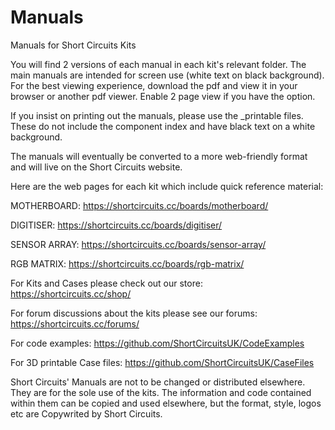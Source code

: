 # Manuals
Manuals for Short Circuits Kits

You will find 2 versions of each manual in each kit's relevant folder. The main manuals are intended for screen use (white text on black background). For the best viewing experience, download the pdf and view it in your browser or another pdf viewer. Enable 2 page view if you have the option. 

If you insist on printing out the manuals, please use the _printable files. These do not include the component index and have black text on a white background.

The manuals will eventually be converted to a more web-friendly format and will live on the Short Circuits website. 

Here are the web pages for each kit which include quick reference material:

MOTHERBOARD: https://shortcircuits.cc/boards/motherboard/ 

DIGITISER: https://shortcircuits.cc/boards/digitiser/ 

SENSOR ARRAY: https://shortcircuits.cc/boards/sensor-array/

RGB MATRIX: https://shortcircuits.cc/boards/rgb-matrix/

For Kits and Cases please check out our store: https://shortcircuits.cc/shop/

For forum discussions about the kits please see our forums: https://shortcircuits.cc/forums/

For code examples: https://github.com/ShortCircuitsUK/CodeExamples

For 3D printable Case files: https://github.com/ShortCircuitsUK/CaseFiles

Short Circuits' Manuals are not to be changed or distributed elsewhere. They are for the sole use of the kits. 
The information and code contained within them can be copied and used elsewhere, but the format, style, logos etc are Copywrited by Short Circuits. 
